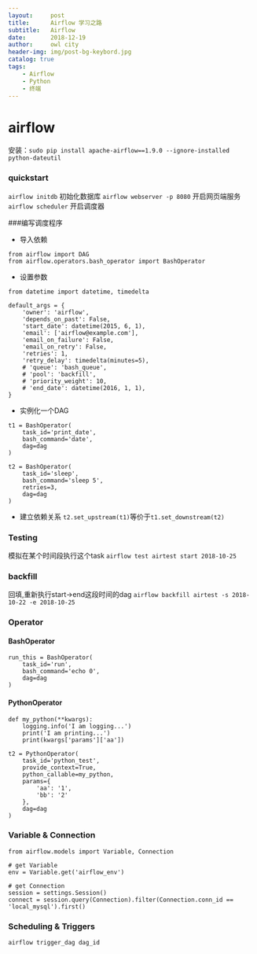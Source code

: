 ```yaml
---
layout:     post
title:      Airflow 学习之路
subtitle:   Airflow
date:       2018-12-19
author:     owl city
header-img: img/post-bg-keybord.jpg
catalog: true
tags:
    - Airflow
    - Python
    - 终端
---
```



# airflow
安装：`sudo pip install apache-airflow==1.9.0 --ignore-installed python-dateutil`
### quickstart
`airflow initdb`  初始化数据库
`airflow webserver -p 8080` 开启网页端服务
`airflow scheduler`  开启调度器

###编写调度程序
- 导入依赖

```
from airflow import DAG
from airflow.operators.bash_operator import BashOperator

```
- 设置参数

```
from datetime import datetime, timedelta

default_args = {
    'owner': 'airflow',
    'depends_on_past': False,
    'start_date': datetime(2015, 6, 1),
    'email': ['airflow@example.com'],
    'email_on_failure': False,
    'email_on_retry': False,
    'retries': 1,
    'retry_delay': timedelta(minutes=5),
    # 'queue': 'bash_queue',
    # 'pool': 'backfill',
    # 'priority_weight': 10,
    # 'end_date': datetime(2016, 1, 1),
}
```

- 实例化一个DAG

```
t1 = BashOperator(
    task_id='print_date',
    bash_command='date',
    dag=dag
)

t2 = BashOperator(
    task_id='sleep',
    bash_command='sleep 5',
    retries=3,
    dag=dag
)
```

- 建立依赖关系
`t2.set_upstream(t1)`等价于`t1.set_downstream(t2)`

### Testing
模拟在某个时间段执行这个task
`airflow test airtest start 2018-10-25`
### backfill
回填,重新执行start->end这段时间的dag
`airflow backfill airtest -s 2018-10-22 -e 2018-10-25`

### Operator
#### BashOperator

```
run_this = BashOperator(
    task_id='run',
    bash_command='echo 0',
    dag=dag
)
```

#### PythonOperator

```
def my_python(**kwargs):
    logging.info('I am logging...')
    print('I am printing...')
    print(kwargs['params']['aa'])

t2 = PythonOperator(
    task_id='python_test',
    provide_context=True,
    python_callable=my_python,
    params={
        'aa': '1',
        'bb': '2'
    },
    dag=dag
)
```

### Variable & Connection

```
from airflow.models import Variable, Connection

# get Variable
env = Variable.get('airflow_env')

# get Connection
session = settings.Session()
connect = session.query(Connection).filter(Connection.conn_id == 'local_mysql').first()
```



### Scheduling & Triggers
`airflow trigger_dag dag_id`
